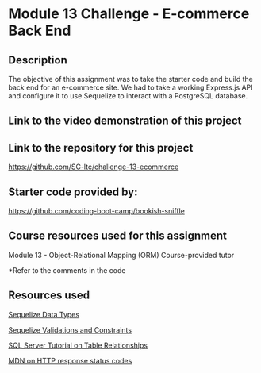 # Module 13 Challenge - E-commerce Back End

## Description

The objective of this assignment was to take the starter code and build the back end for an e-commerce site. We had to take a working Express.js API and configure it to use Sequelize to interact with a PostgreSQL database.


## Link to the video demonstration of this project



## Link to the repository for this project

https://github.com/SC-ltc/challenge-13-ecommerce

## Starter code provided by:

https://github.com/coding-boot-camp/bookish-sniffle

## Course resources used for this assignment

Module 13 - Object-Relational Mapping (ORM)
Course-provided tutor

*Refer to the comments in the code

## Resources used

[Sequelize Data Types](https://sequelize.org/docs/v7/models/data-types/)

[Sequelize Validations and Constraints](https://sequelize.org/docs/v6/core-concepts/validations-and-constraints/)

[SQL Server Tutorial on Table Relationships](https://www.youtube.com/watch?v=4q-keGvUnag)

[MDN on HTTP response status codes](https://developer.mozilla.org/en-US/docs/Web/HTTP/Status)


